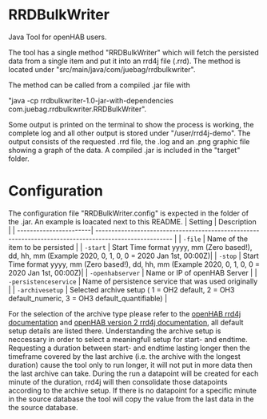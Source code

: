 # RRDBulkWriter


Java Tool for openHAB users.

The tool has a single method "RRDBulkWriter" which will fetch the persisted data from a single item and put it into an rrd4j file (.rrd).
The method is located under "src/main/java/com/juebag/rrdbulkwriter".

The method can be called from a compiled .jar file with

"java -cp rrdbulkwriter-1.0-jar-with-dependencies com.juebag.rrdbulkwriter.RRDBulkWriter".

Some output is printed on the terminal to show the process is working, the complete log and all other output is stored under "/user/rrd4j-demo".
The output consists of the requested <itemname>.rrd file, the <itemname>.log and an <itemname>.png graphic file showing a graph of the data.
A compiled .jar is included in the "target" folder.
  
# Configuration
The configuration file "RRDBulkWriter.config" is expected in the folder of the .jar. An example is loacated next to this README.
| Setting                | Description                                                                                            |
| -----------------------| ------------------------------------------------------------------------------------------------------ |
| `-file`                | Name of the item to be persisted                                                                       |
| `-start`               | Start Time format yyyy, mm (Zero based!), dd, hh, mm  (Example 2020, 0, 1, 0, 0 = 2020 Jan 1st, 00:00Z)|
| `-stop`                | Start Time format yyyy, mm (Zero based!), dd, hh, mm  (Example 2020, 0, 1, 0, 0 = 2020 Jan 1st, 00:00Z)|
| `-openhabserver`       | Name or IP of openHAB Server                                                                           |
| `-persistenceservice`  | Name of persistence service that was used originally                                                   |
| `-archivesetup`        | Selected archive setup ( 1 = OH2 default, 2 = OH3 default_numeric, 3 = OH3 default_quantifiable)        |


For the selection of the archive type please refer to the [openHAB rrd4j documentation](https://openhab.org/addons/persistence/rrd4j/#default-datasource) and [openHAB version 2 rrd4j documentation](https://v2.openhab.org/v2.5/addons/persistence/rrd4j/#example), all default setup details are listed there.
Understanding the archive setup is neccessary in order to select a meaningfull setup for start- and endtime. 
Requesting a duration between start- and endtime lasting longer then the timeframe covered by the last archive (i.e. the archive with the longest duration) cause the tool only to run longer, it will not put in more data then the last archive can take.
During the run a datapoint will be created for each minute of the duration, rrd4j will then consolidate those datapoints according to the archive setup. 
If there is no datapoint for a specific minute in the source database the tool will copy the value from the last data in the the source database.


